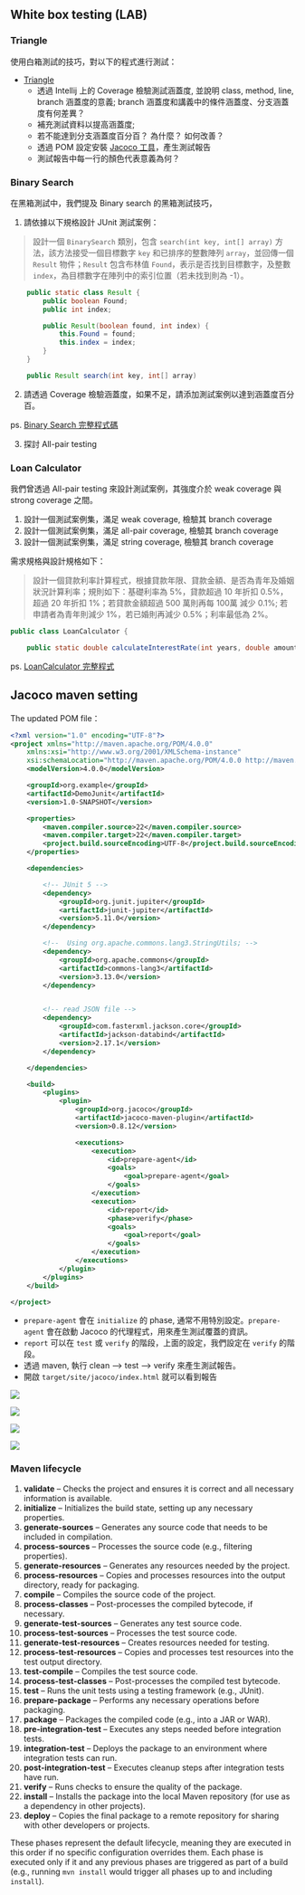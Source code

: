 ## White box testing (LAB)

### Triangle

使用白箱測試的技巧，對以下的程式進行測試：
* [Triangle](../../Intellij/DemoJunit/src/main/java/demo/Triangle.java)
    * 透過 Intellij 上的 Coverage 檢驗測試涵蓋度, 並說明 class, method, line, branch 涵蓋度的意義; branch 涵蓋度和講義中的條件涵蓋度、分支涵蓋度有何差異？
    * 補充測試資料以提高涵蓋度;
    * 若不能達到分支涵蓋度百分百？ 為什麼？ 如何改善？
    * 透過 POM 設定安裝 [Jacoco 工具](#jacoco-maven-setting)，產生測試報告
    * 測試報告中每一行的顏色代表意義為何？


### Binary Search

在黑箱測試中，我們提及 Binary search 的黑箱測試技巧，

1. 請依據以下規格設計 JUnit 測試案例：

> 設計一個 `BinarySearch` 類別，包含 `search(int key, int[] array)` 方法，該方法接受一個目標數字 `key` 和已排序的整數陣列 `array`，並回傳一個 `Result` 物件；`Result` 包含布林值 `Found`，表示是否找到目標數字，及整數 `index`，為目標數字在陣列中的索引位置（若未找到則為 -1）。

```java
    public static class Result {
        public boolean Found;
        public int index;

        public Result(boolean found, int index) {
            this.Found = found;
            this.index = index;
        }
    }

    public Result search(int key, int[] array) 
```

2. 請透過 Coverage 檢驗涵蓋度，如果不足，請添加測試案例以達到涵蓋度百分百。

ps. [Binary Search 完整程式碼](../../Intellij/DemoJunit/src/main/java/demo/BinarySearch.java) 

3. 探討 All-pair testing


### Loan Calculator

我們曾透過 All-pair testing 來設計測試案例，其強度介於 weak coverage 與 strong coverage 之間。

1. 設計一個測試案例集，滿足 weak coverage, 檢驗其 branch coverage
2. 設計一個測試案例集，滿足 all-pair coverage, 檢驗其 branch coverage
3. 設計一個測試案例集，滿足 string coverage, 檢驗其 branch coverage

需求規格與設計規格如下：

>  設計一個貸款利率計算程式，根據貸款年限、貸款金額、是否為青年及婚姻狀況計算利率；規則如下：基礎利率為 5%，貸款超過 10 年折扣 0.5%，超過 20 年折扣 1%；若貸款金額超過 500 萬則再每 100萬 減少 0.1%; 若申請者為青年則減少 1%，若已婚則再減少 0.5%；利率最低為 2%。


```java
public class LoanCalculator {

    public static double calculateInterestRate(int years, double amount, boolean isYouth, boolean isMarried) 
```

ps. [LoanCalculator 完整程式](../../Intellij/DemoJunit/src/main/java/demo/LoanCalculator.java)

## Jacoco maven setting

The updated POM file：

```xml
<?xml version="1.0" encoding="UTF-8"?>
<project xmlns="http://maven.apache.org/POM/4.0.0"
    xmlns:xsi="http://www.w3.org/2001/XMLSchema-instance"
    xsi:schemaLocation="http://maven.apache.org/POM/4.0.0 http://maven.apache.org/xsd/maven-4.0.0.xsd">
    <modelVersion>4.0.0</modelVersion>

    <groupId>org.example</groupId>
    <artifactId>DemoJunit</artifactId>
    <version>1.0-SNAPSHOT</version>

    <properties>
        <maven.compiler.source>22</maven.compiler.source>
        <maven.compiler.target>22</maven.compiler.target>
        <project.build.sourceEncoding>UTF-8</project.build.sourceEncoding>
    </properties>

    <dependencies>

        <!-- JUnit 5 -->
        <dependency>
            <groupId>org.junit.jupiter</groupId>
            <artifactId>junit-jupiter</artifactId>
            <version>5.11.0</version>
        </dependency>

        <!--  Using org.apache.commons.lang3.StringUtils; -->
        <dependency>
            <groupId>org.apache.commons</groupId>
            <artifactId>commons-lang3</artifactId>
            <version>3.13.0</version>
        </dependency>


        <!-- read JSON file -->
        <dependency>
            <groupId>com.fasterxml.jackson.core</groupId>
            <artifactId>jackson-databind</artifactId>
            <version>2.17.1</version>
        </dependency>

    </dependencies>

    <build>
        <plugins>
            <plugin>
                <groupId>org.jacoco</groupId>
                <artifactId>jacoco-maven-plugin</artifactId>
                <version>0.8.12</version>

                <executions>
                    <execution>
                        <id>prepare-agent</id>
                        <goals>
                            <goal>prepare-agent</goal>
                        </goals>
                    </execution>
                    <execution>
                        <id>report</id>
                        <phase>verify</phase>
                        <goals>
                            <goal>report</goal>
                        </goals>
                    </execution>
                </executions>
            </plugin>
        </plugins>
    </build>

</project>
```

* `prepare-agent` 會在 `initialize` 的 phase, 通常不用特別設定。`prepare-agent` 會在啟動 Jacoco 的代理程式，用來產生測試覆蓋的資訊。
* `report` 可以在 `test` 或 `verify` 的階段，上面的設定，我們設定在 `verify` 的階段。
* 透過 maven, 執行 clean --> test --> verify 來產生測試報告。
* 開啟 `target/site/jacoco/index.html` 就可以看到報告


![](img/site.png)

![](img/demojunit.png)

![](img/calculator.png)


![](img/cal_coverage.png)




### Maven lifecycle

1. **validate** – Checks the project and ensures it is correct and all necessary information is available.
2. **initialize** – Initializes the build state, setting up any necessary properties.
3. **generate-sources** – Generates any source code that needs to be included in compilation.
4. **process-sources** – Processes the source code (e.g., filtering properties).
5. **generate-resources** – Generates any resources needed by the project.
6. **process-resources** – Copies and processes resources into the output directory, ready for packaging.
7. **compile** – Compiles the source code of the project.
8. **process-classes** – Post-processes the compiled bytecode, if necessary.
9. **generate-test-sources** – Generates any test source code.
10. **process-test-sources** – Processes the test source code.
11. **generate-test-resources** – Creates resources needed for testing.
12. **process-test-resources** – Copies and processes test resources into the test output directory.
13. **test-compile** – Compiles the test source code.
14. **process-test-classes** – Post-processes the compiled test bytecode.
15. **test** – Runs the unit tests using a testing framework (e.g., JUnit).
16. **prepare-package** – Performs any necessary operations before packaging.
17. **package** – Packages the compiled code (e.g., into a JAR or WAR).
18. **pre-integration-test** – Executes any steps needed before integration tests.
19. **integration-test** – Deploys the package to an environment where integration tests can run.
20. **post-integration-test** – Executes cleanup steps after integration tests have run.
21. **verify** – Runs checks to ensure the quality of the package.
22. **install** – Installs the package into the local Maven repository (for use as a dependency in other projects).
23. **deploy** – Copies the final package to a remote repository for sharing with other developers or projects.

These phases represent the default lifecycle, meaning they are executed in this order if no specific configuration overrides them. Each phase is executed only if it and any previous phases are triggered as part of a build (e.g., running `mvn install` would trigger all phases up to and including `install`).